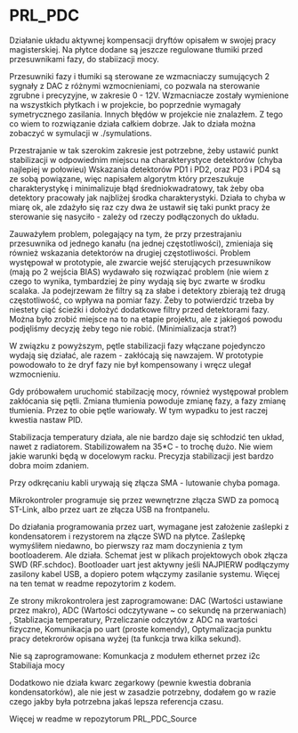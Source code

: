 # PRL_PDC

Działanie układu aktywnej kompensacji dryftów opisałem w swojej pracy magisterskiej. Na płytce dodane są jeszcze regulowane tłumiki przed przesuwnikami fazy, do stabiizacji mocy.

Przesuwniki fazy i tłumiki są sterowane ze wzmacniaczy sumujących 2 sygnały z DAC z różnymi wzmocnieniami, co pozwala na sterowanie zgrubne i precyzyjne, w zakresie 0 - 12V. Wzmacniacze zostały wymienione na wszystkich płytkach i w projekcie, bo poprzednie wymagały symetrycznego zasilania. Innych błędów w projekcie nie znalazłem.
Z tego co wiem to rozwiązanie działa całkiem dobrze. Jak to działa można zobaczyć w symulacji w ./symulations.

Przestrajanie w tak szerokim zakresie jest potrzebne, żeby ustawić punkt stabilizacji w odpowiednim miejscu na charakterystyce detektorów (chyba najlepiej w połowieu)
Wskazania detektorów PD1 i PD2, oraz PD3 i PD4 są ze sobą powiązane, więc napisałem algorytm który przeszukuje charakterystykę i minimalizuje błąd średniokwadratowy, tak żeby oba detektory pracowały jak najbliżej środka charakterystyki. Działa to chyba w miarę ok, ale zdażyło się raz czy dwa że ustawił się taki punkt pracy że sterowanie się nasyciło - zależy od rzeczy podłączonych do układu.

Zauważyłem problem, polegający na tym, że przy przestrajaniu przesuwnika od jednego kanału (na jednej częstotliwości), zmieniaja się również wskazania detektorów na drugiej częstotliwości. Problem występował w prototypie, ale zwarcie wejść sterujących przesuwnikow (mają po 2 wejścia BIAS) wydawało się rozwiązać problem (nie wiem z czego to wynika, tymbardziej że piny wydają się byc zwarte w środku scalaka.
Ja podejrzewam że filtry są za słabe i detektory zbierają też drugą częstotliwość, co wpływa na pomiar fazy. Żeby to potwierdzić trzeba by niestety ciąć ścieżki i dołożyć dodatkowe filtry przed detektorami fazy. Można było zrobić miejsce na to na etapie projektu, ale z jakiegoś powodu podjęliśmy decyzję żeby tego nie robić.
(Minimializacja strat?)

W związku z powyższym, pętle stabilizacji fazy włączane pojedynczo wydają się działać, ale razem - zakłócają się nawzajem. W prototypie powodowało to że dryf fazy nie był kompensowany i wręcz ulegał wzmocnieniu.

Gdy próbowałem uruchomić stabilzację mocy, również występował problem zakłócania się pętli. Zmiana tłumienia powoduje zmianę fazy, a fazy zmianę tłumienia. Przez to obie pętle wariowały. W tym wypadku to jest raczej kwestia nastaw PID.

Stabilizacja temperatury działa, ale nie bardzo daje się schłodzić ten układ, nawet z radiatorem. Stabilizowałem na 35\*C - to trochę dużo. Nie wiem jakie warunki będą w docelowym racku. Precyzja stabilizacji jest bardzo dobra moim zdaniem.

Przy odkręcaniu kabli urywają się złącza SMA - lutowanie chyba pomaga.

Mikrokontroler programuje się przez wewnętrzne złącza SWD za pomocą ST-Link, albo przez uart ze złącza USB na frontpanelu.

Do działania programowania przez uart, wymagane jest założenie zaślepki z kondensatorem i rezystorem na złącze SWD na płytce.
Zaślepkę wymyśliłem niedawno, bo pierwszy raz mam doczynienia z tym bootloaderem. Ale działa. Schemat jest w plikach projektowych obok złącza SWD (RF.schdoc).
Bootloader uart jest aktywny jeśli NAJPIERW podłączymy zasilony kabel USB, a dopiero potem włączymy zasilanie systemu. Więcej na ten temat w readme repozytorim z kodem.

Ze strony mikrokontrolera jest zaprogramowane:
DAC (Wartości ustawiane przez makro),
ADC (Wartości odczytywane ~ co sekundę na przerwaniach) ,
Stablizacja temperatury,
Przeliczanie odczytów z ADC na wartości fizyczne,
Komunikacja po uart (proste komendy),
Optymalizacja punktu pracy detekrorów opisana wyżej (ta funkcja trwa kilka sekund).

Nie są zaprogramowane:
Komunkacja z modułem ethernet przez i2c
Stabiliaja mocy

Dodatkowo nie działa kwarc zegarkowy (pewnie kwestia dobrania kondensatorków), ale nie jest w zasadzie potrzebny, dodałem go w razie czego jakby była potrzebna jakaś lepsza referencja czasu.

Więcej w readme w repozytorum PRL_PDC_Source
